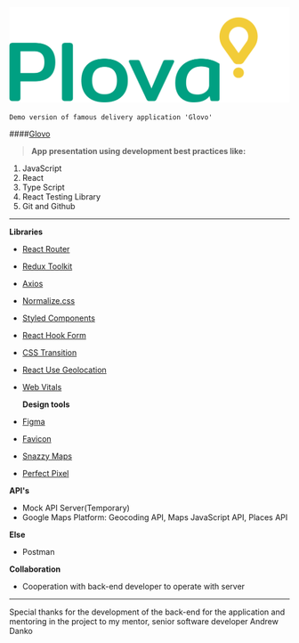 ![Markdown Logo](./src/logos/logo.png)

`Demo version of famous delivery application 'Glovo'`

####[Glovo](https://glovoapp.com/)

> **App presentation using development best practices like:**

1. JavaScript
2. React
3. Type Script
4. React Testing Library
5. Git and Github

---

**Libraries**

- [React Router](https://reactrouter.com/en/main)
- [Redux Toolkit](https://redux-toolkit.js.org/)
- [Axios](https://axios-http.com/)
- [Normalize.css](https://github.com/necolas/normalize.css/)
- [Styled Components](https://styled-components.com/)
- [React Hook Form](https://legacy.react-hook-form.com/)
- [CSS Transition](https://reactcommunity.org/react-transition-group/)
- [React Use Geolocation](https://www.npmjs.com/package/react-hook-geolocation)
- [Web Vitals](https://www.npmjs.com/package/web-vitals)

  **Design tools**

- [Figma](https://www.figma.com/)
- [Favicon](https://favicon.io/)
- [Snazzy Maps](https://snazzymaps.com/)
- [Perfect Pixel](https://www.welldonecode.com/perfectpixel/)

<!-- - [Use Places Autocomplete](https://developers.google.com/maps/documentation/javascript/place-autocomplete) -->
<!-- - [Geocoding](https://developers.google.com/maps/documentation/geocoding/overview) -->

**API's**

<!-- - [Sentry](https://sentry.io/for/web-vitals/?platform=sentry.javascript.react) -->

- Mock API Server(Temporary)
- Google Maps Platform:
  Geocoding API, Maps JavaScript API, Places API

**Else**

- Postman

**Collaboration**

- Cooperation with back-end developer to operate with server

---

Special thanks for the development of the back-end for the application and mentoring in the project to my mentor, senior software developer Andrew Danko

<!-- ## How to start app?

- In progress.. -->
